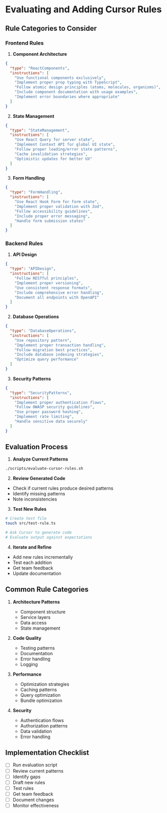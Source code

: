 # Evaluating and Adding Cursor Rules

## Rule Categories to Consider

### Frontend Rules

1. **Component Architecture**
```json
{
  "type": "ReactComponents",
  "instructions": [
    "Use functional components exclusively",
    "Implement proper prop typing with TypeScript",
    "Follow atomic design principles (atoms, molecules, organisms)",
    "Include component documentation with usage examples",
    "Implement error boundaries where appropriate"
  ]
}
```

2. **State Management**
```json
{
  "type": "StateManagement",
  "instructions": [
    "Use React Query for server state",
    "Implement Context API for global UI state",
    "Follow proper loading/error state patterns",
    "Cache invalidation strategies",
    "Optimistic updates for better UX"
  ]
}
```

3. **Form Handling**
```json
{
  "type": "FormHandling",
  "instructions": [
    "Use React Hook Form for form state",
    "Implement proper validation with Zod",
    "Follow accessibility guidelines",
    "Include proper error messaging",
    "Handle form submission states"
  ]
}
```

### Backend Rules

1. **API Design**
```json
{
  "type": "APIDesign",
  "instructions": [
    "Follow RESTful principles",
    "Implement proper versioning",
    "Use consistent response formats",
    "Include comprehensive error handling",
    "Document all endpoints with OpenAPI"
  ]
}
```

2. **Database Operations**
```json
{
  "type": "DatabaseOperations",
  "instructions": [
    "Use repository pattern",
    "Implement proper transaction handling",
    "Follow migration best practices",
    "Include database indexing strategies",
    "Optimize query performance"
  ]
}
```

3. **Security Patterns**
```json
{
  "type": "SecurityPatterns",
  "instructions": [
    "Implement proper authentication flows",
    "Follow OWASP security guidelines",
    "Use proper password hashing",
    "Implement rate limiting",
    "Handle sensitive data securely"
  ]
}
```

## Evaluation Process

1. **Analyze Current Patterns**
```bash
./scripts/evaluate-cursor-rules.sh
```

2. **Review Generated Code**
- Check if current rules produce desired patterns
- Identify missing patterns
- Note inconsistencies

3. **Test New Rules**
```bash
# Create test file
touch src/test-rule.ts

# Ask Cursor to generate code
# Evaluate output against expectations
```

4. **Iterate and Refine**
- Add new rules incrementally
- Test each addition
- Get team feedback
- Update documentation

## Common Rule Categories

1. **Architecture Patterns**
   - Component structure
   - Service layers
   - Data access
   - State management

2. **Code Quality**
   - Testing patterns
   - Documentation
   - Error handling
   - Logging

3. **Performance**
   - Optimization strategies
   - Caching patterns
   - Query optimization
   - Bundle optimization

4. **Security**
   - Authentication flows
   - Authorization patterns
   - Data validation
   - Error handling

## Implementation Checklist

- [ ] Run evaluation script
- [ ] Review current patterns
- [ ] Identify gaps
- [ ] Draft new rules
- [ ] Test rules
- [ ] Get team feedback
- [ ] Document changes
- [ ] Monitor effectiveness 